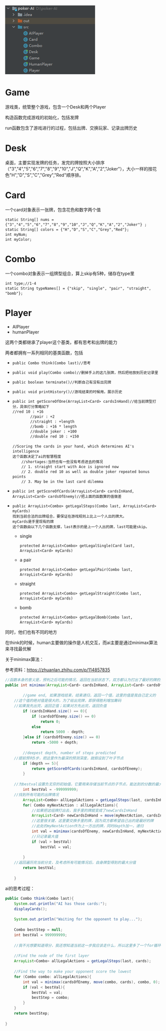 ![image-20201206121305975](\pic\image-20201206121305975.png)

# Game

游戏类，统管整个游戏，包含一个Desk和两个Player

构造函数完成游戏的初始化，包括发牌

run函数包含了游戏进行的过程，包括出牌、交换玩家、记录出牌历史



# Desk

桌面，主要实现发牌的任务，发完的牌按照大小排序（"3","4","5","6","7","8","9","10","J","Q","K","A","2","Joker"），大小一样的按花色"H","D","S","C","Grey","Red"顺序排。



# Card

一个card对象表示一张牌，包含花色和数字两个值

```
static String[] nums = {"3","4","5","6","7","8","9","10","J","Q","K","A","2","Joker"} ;
static String[] colors = {"H","D","S","C","Grey","Red"};
int myNum;
int myColor;
```



# Combo

一个combo对象表示一组牌型组合，算上skip有5种，储存在type里

```
int type;//1-4
static String typeNames[] = {"skip", "single", "pair", "straight", "bomb"};
```



# Player

* AIPlayer
* humanPlayer

这两个类都继承了player这个基类，都有思考和出牌的能力



两者都拥有一系列相同的基类函数，包括

* ```
  public Combo think(Combo last)//思考
  ```

* ```
  public void play(Combo combo)//删掉手上的这几张牌，然后把他放到历史记录里
  ```

* ```
  public boolean terminate()//判断自己有没有出完牌
  ```

* ```
  public void printHistory()//游戏结束的时候用，展示历史
  ```

* ```
  public int getScoreOfOne(ArrayList<Card> cardsInHand)//给当前牌型打分，具体打分策略如下
  //red 10 : +16
          //pair : +2
          //straight : +length
          //bomb : +16 * length
          //double joker : +100
          //double red 10 : +150
          
  //Scoring the cards in your hand, which determines AI's intelligence
  这个函数决定了ai的智慧程度
      //shortages:当然也有一些没有考虑进去的情况
      // 1. straight start with Ace is ignored now
      // 2. double red 10 as well as double joker repeated bonus points
      // 3. May be in the last card dilemma
  ```

* ```
  public int getScoreOfCards(ArrayList<Card> cardsInHand, ArrayList<Card> cardsOfEnemy)//把上面的函数算的值做差
  ```

* ```
  public ArrayList<Combo> getLegalSteps(Combo last, ArrayList<Card> myCards)
  找到当前合法的出牌组合，要保证在游戏规则上比上一个人出的牌大。
  myCards是手里现有的牌
  这个函数由以下几个函数支撑，last表示的是上一个人出的牌，last可能是skip。
  ```

  * single

    ```
    protected ArrayList<Combo> getLegalSingle(Card last, ArrayList<Card> myCards)
    ```

  * a pair

    ```
    protected ArrayList<Combo> getLegalPair(Combo last, ArrayList<Card> myCards)
    ```

  * straight

    ```
    protected ArrayList<Combo> getLegalStraight(Combo last, ArrayList<Card> myCards)
    ```

  * bomb

    ```
    protected ArrayList<Combo> getLegalBomb(Combo last, ArrayList<Card> myCards)
    ```



同时，他们也有不同的地方

在think的时候，human主要做的操作是人机交互，而ai主要是通过minimax算法来寻找最优解

关于minimax算法：

参考资料：https://zhuanlan.zhihu.com/p/114857835

```java
//函数本身的意义是，预判之后可能的情况，返回在当前状态下，双方都认为打出了最好的牌的情况下的得分
public int minimax(ArrayList<Card> cardsInHand, ArrayList<Card> cardsOfEnemy, Combo last, int depth){

        //game end, 如果游戏结束，结束递归，返回一个值，这里的值是我自己定义的
    //这个值的绝对值是很大的，为了给出完牌，即获得胜利增加筹码
    //如果我先出完，返回正值；如果对方先出完，返回负值
        if (cardsInHand.size() == 0){
            if (cardsOfEnemy.size() == 0)
                return 0;
            else
                return 5000 - depth;
        }else if (cardsOfEnemy.size() == 0)
            return -5000 + depth;

        //deepest depth, number of steps predicted
    //提前预判5步，把这里作为最深的预测深度，就假设到了叶子节点
        if (depth == 5){
            return getScoreOfCards(cardsInHand, cardsOfEnemy);
        }

    //为bestval设置负无穷的初始值，它要用来存储当前节点的子节点，能达到的分数的最大值
        int bestVal = -999999999;
    //找到所有可能的出牌情况
        ArrayList<Combo> allLegalActions = getLegalSteps(last, cardsInHand);
        for( Combo myNextAction : allLegalActions){
            //如果把这组牌打出去，我手里的牌就变成了newCardsInHand
            ArrayList<Card> newCardsInHand = move(myNextAction, cardsInHand);
            //这里很关键，这里要交换手里的牌，因为双方都希望自己出的是最好的牌
            //此处的myNextAction作为上一方出的牌，同时depth加一，递归
            int val = minimax(cardsOfEnemy, newCardsInHand, myNextAction, depth + 1);//swap roles
            //只记录最大值
            if (val > bestVal)
                bestVal = val;

        }
    //返回遍历完当前分支，及考虑所有可能情况后，自身牌型得到的最大分值
        return bestVal;

    }
```



ai的思考过程：

```java
public Combo think(Combo last){
    System.out.println("AI has those cards:");
    displayCards();

    System.out.println("Waiting for the opponent to play...");

    Combo bestStep = null;
    int bestVal = 999999999;
    
    //我不光想要知道得分，我还想知道当前这一步我应该走什么，所以这里多了一个for循环，找到能使对方先手的minimax的值最小的解是我想要的

    //Find the node of the first layer
    ArrayList<Combo> allLegalActions = getLegalSteps(last, cards);

    //Find the way to make your opponent score the lowest
    for (Combo combo: allLegalActions){
        int val = minimax(cardsOfEnemy, move(combo, cards), combo, 0);
        if (val < bestVal){
            bestVal = val;
            bestStep = combo;
        }
    }
    return bestStep;

}
```
